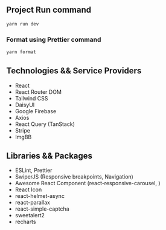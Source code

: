 ## Project Run command

```bash
yarn run dev
```

### Format using Prettier command

```bash
yarn format
```

## Technologies && Service Providers

-   React
-   React Router DOM
-   Tailwind CSS
-   DaisyUI
-   Google Firebase
-   Axios
-   React Query (TanStack)
-   Stripe
-   ImgBB

## Libraries && Packages

-   ESLint, Prettier
-   SwiperJS (Responsive breakpoints, Navigation)
-   Awesome React Component (react-responsive-carousel, )
-   React Icon
-   react-helmet-async
-   react-parallax
-   react-simple-captcha
-   sweetalert2
-   recharts
